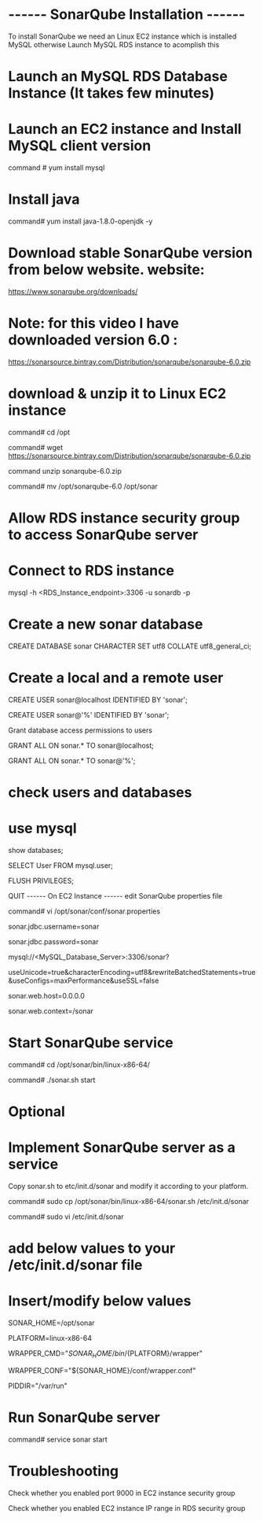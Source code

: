 # ------ SonarQube Installation ------
To install SonarQube we need an Linux EC2 instance which is installed MySQL otherwise Launch MySQL RDS instance to acomplish this

# Launch an MySQL RDS Database Instance (It takes few minutes)

# Launch an EC2 instance and Install MySQL client version

command # yum install mysql

# Install java

command# yum install java-1.8.0-openjdk -y

# Download stable SonarQube version from below website. website: 
https://www.sonarqube.org/downloads/

# Note: for this video I have downloaded version 6.0 : 
https://sonarsource.bintray.com/Distribution/sonarqube/sonarqube-6.0.zip

# download & unzip it to Linux EC2 instance

command# cd /opt

command# wget https://sonarsource.bintray.com/Distribution/sonarqube/sonarqube-6.0.zip

command unzip sonarqube-6.0.zip

command# mv /opt/sonarqube-6.0 /opt/sonar

# Allow RDS instance security group to access SonarQube server

# Connect to RDS instance

mysql -h <RDS_Instance_endpoint>:3306 -u sonardb -p 

# Create a new sonar database

CREATE DATABASE sonar CHARACTER SET utf8 COLLATE utf8_general_ci;

# Create a local and a remote user

CREATE USER sonar@localhost IDENTIFIED BY 'sonar';

CREATE USER sonar@'%' IDENTIFIED BY 'sonar';

Grant database access permissions to users

GRANT ALL ON sonar.* TO sonar@localhost;

GRANT ALL ON sonar.* TO sonar@'%';

# check users and databases

# use mysql

show databases;

SELECT User FROM mysql.user;

FLUSH PRIVILEGES;

QUIT
------ On EC2 Instance ------
edit SonarQube properties file

command# vi /opt/sonar/conf/sonar.properties

sonar.jdbc.username=sonar

sonar.jdbc.password=sonar

mysql://<MySQL_Database_Server>:3306/sonar?

useUnicode=true&characterEncoding=utf8&rewriteBatchedStatements=true&useConfigs=maxPerformance&useSSL=false

sonar.web.host=0.0.0.0

sonar.web.context=/sonar

# Start SonarQube service

command# cd /opt/sonar/bin/linux-x86-64/

command# ./sonar.sh start

# Optional

# Implement SonarQube server as a service

Copy sonar.sh to etc/init.d/sonar and modify it according to your platform.

command# sudo cp /opt/sonar/bin/linux-x86-64/sonar.sh /etc/init.d/sonar

command# sudo vi /etc/init.d/sonar

# add below values to your /etc/init.d/sonar file

# Insert/modify below values

SONAR_HOME=/opt/sonar

PLATFORM=linux-x86-64

WRAPPER_CMD="${SONAR_HOME}/bin/${PLATFORM}/wrapper"

WRAPPER_CONF="${SONAR_HOME}/conf/wrapper.conf"

PIDDIR="/var/run"

# Run SonarQube server

command# service sonar start

# Troubleshooting

Check whether you enabled port 9000 in EC2 instance security group

Check whether you enabled EC2 instance IP range in RDS security group
